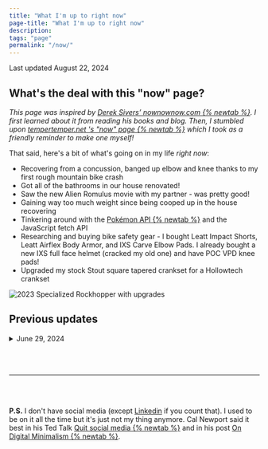 ```yaml
---
title: "What I'm up to right now"
page-title: "What I'm up to right now"
description:
tags: "page"
permalink: "/now/"
---
```


<span class="font-mono text-xl text-stone-600 sm:text-2xl dark:text-stone-300">Last updated August 22, 2024</span>

## What's the deal with this "now" page?

_This page was inspired by <a href="https://nownownow.com/about" target="_blank">Derek Sivers’ nownownow.com {% newtab %}</a>. I first learned about it from reading his books and blog. Then, I stumbled upon <a href="https://www.tempertemper.net/now" target="_blank">tempertemper.net 's "now" page {% newtab %}</a> which I took as a friendly reminder to make one myself!_

That said, here's a bit of what's going on in my life _right now_:

- Recovering from a concussion, banged up elbow and knee thanks to my first rough mountain bike crash
- Got all of the bathrooms in our house renovated!
- Saw the new Alien Romulus movie with my partner - was pretty good!
- Gaining way too much weight since being cooped up in the house recovering
- Tinkering around with the <a href="https://pokeapi.co/" target="_blank">Pokémon API {% newtab %}</a> and the JavaScript fetch API
- Researching and buying bike safety gear - I bought Leatt Impact Shorts, Leatt Airflex Body Armor, and IXS Carve Elbow Pads. I already bought a new IXS full face helmet (cracked my old one) and have POC VPD knee pads!
- Upgraded my stock Stout square tapered crankset for a Hollowtech crankset

<section>
<img src="/img/2024-0831-rockhopper.jpg" alt="2023 Specialized Rockhopper with upgrades" />
</section>

## Previous updates

<details class="border-stone-200 dark:border-stone-700">
 <summary>June 29, 2024</summary>

- Taking up a new hobby, mountain biking, for the last few months
- Upgrading my 2023 Specialized Rockhopper Sport bike - so far I've added a dropper post, new stem and carbon stem spacers, handlebars, grips, and most recently, tires and a new fork
- Working on perfecting thin, crispy homemade pizza made with a high protein dough mixture of vital wheat gluten and King Arthur flour
- Getting more steps in with my new walking pad
- Watching _all_ of the Aliens movies with my partner Jeff
- Learning more about <a href="https://www.11ty.dev/" target="_blank">Eleventy {% newtab %}</a>

</details>

<hr aria-hidden="true" class="border-t-0 border-b-0 border-stone-200 dark:border-stone-700" style="margin: 4rem 0; height: 0.5px" />

**P.S.** I don't have social media (except [Linkedin](https://www.linkedin.com/in/caseyocampo/) if you count that). I used to be on it all the time but it's just not my thing anymore. Cal Newport said it best in his Ted Talk <a href="https://www.youtube.com/watch?v=3E7hkPZ-HTk" target="_blank">Quit social media {% newtab %}</a> and in his post <a href="https://calnewport.com/on-digital-minimalism/" target="_blank">On Digital Minimalism {% newtab %}</a>.
